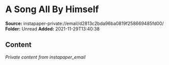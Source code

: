 # A Song All By Himself

**Source:** instapaper-private://email/d2813c2bda96ba0819f258669485fd00/
**Folder:** Unread
**Added:** 2021-11-29T13:40:38




## Content
*Private content from instapaper_email*
